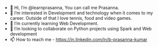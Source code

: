 - 👋 Hi, I’m @learnprasanna, You can call me Prasanna.
- 👀 I’m interested in Development and technology when it comes to my career. Outside of that I love tennis, food and video games.
- 🌱 I’m currently learning Web Development.
- 💞️ I’m looking to collaborate on Python projects using Spark and Web development
- 📫 How to reach me - https://in.linkedin.com/in/b-prasanna-kumar

<!---
learnprasanna/learnprasanna is a ✨ special ✨ repository because its `README.md` (this file) appears on your GitHub profile.
You can click the Preview link to take a look at your changes.
--->
